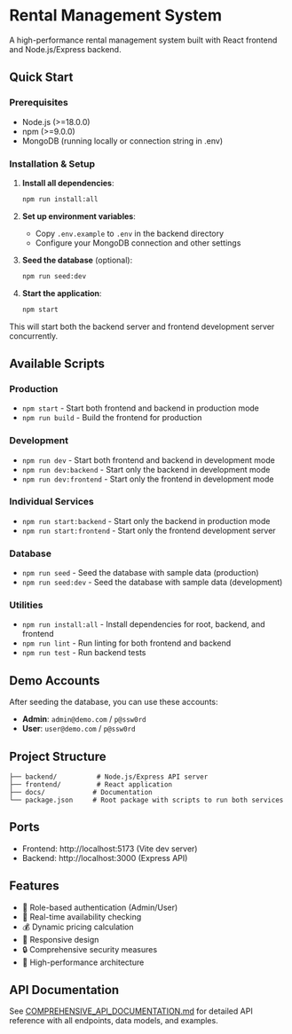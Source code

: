 # Rental Management System

A high-performance rental management system built with React frontend and Node.js/Express backend.

## Quick Start

### Prerequisites
- Node.js (>=18.0.0)
- npm (>=9.0.0)
- MongoDB (running locally or connection string in .env)

### Installation & Setup

1. **Install all dependencies**:
   ```bash
   npm run install:all
   ```

2. **Set up environment variables**:
   - Copy `.env.example` to `.env` in the backend directory
   - Configure your MongoDB connection and other settings

3. **Seed the database** (optional):
   ```bash
   npm run seed:dev
   ```

4. **Start the application**:
   ```bash
   npm start
   ```

This will start both the backend server and frontend development server concurrently.

## Available Scripts

### Production
- `npm start` - Start both frontend and backend in production mode
- `npm run build` - Build the frontend for production

### Development
- `npm run dev` - Start both frontend and backend in development mode
- `npm run dev:backend` - Start only the backend in development mode
- `npm run dev:frontend` - Start only the frontend in development mode

### Individual Services
- `npm run start:backend` - Start only the backend in production mode
- `npm run start:frontend` - Start only the frontend development server

### Database
- `npm run seed` - Seed the database with sample data (production)
- `npm run seed:dev` - Seed the database with sample data (development)

### Utilities
- `npm run install:all` - Install dependencies for root, backend, and frontend
- `npm run lint` - Run linting for both frontend and backend
- `npm run test` - Run backend tests

## Demo Accounts

After seeding the database, you can use these accounts:

- **Admin**: `admin@demo.com` / `p@ssw0rd`
- **User**: `user@demo.com` / `p@ssw0rd`

## Project Structure

```
├── backend/          # Node.js/Express API server
├── frontend/         # React application
├── docs/            # Documentation
└── package.json     # Root package with scripts to run both services
```

## Ports

- Frontend: http://localhost:5173 (Vite dev server)
- Backend: http://localhost:3000 (Express API)

## Features

- 🔐 Role-based authentication (Admin/User)
- 📅 Real-time availability checking
- 💰 Dynamic pricing calculation
- 📱 Responsive design
- 🔒 Comprehensive security measures
- 🚀 High-performance architecture

## API Documentation

See [COMPREHENSIVE_API_DOCUMENTATION.md](./COMPREHENSIVE_API_DOCUMENTATION.md) for detailed API reference with all endpoints, data models, and examples.
